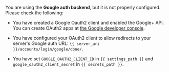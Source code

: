 You are using the **Google auth backend**, but it is not properly
configured. Please check the following:

* You have created a Google Oauth2 client and enabled the Google+ API.
You can create OAuth2 apps at [the Google developer console](https://console.developers.google.com).

* You have configured your OAuth2 client to allow redirects to your
server's Google auth URL: `{{ server_uri }}/accounts/login/google/done/`.

* You have set `GOOGLE_OAUTH2_CLIENT_ID` in `{{ settings_path }}` and
`google_oauth2_client_secret` in `{{ secrets_path }}`.
